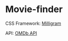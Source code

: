 # Movie-finder

CSS Framework: [Milligram](https://milligram.io/)

API: [OMDb API](http://www.omdbapi.com/)
